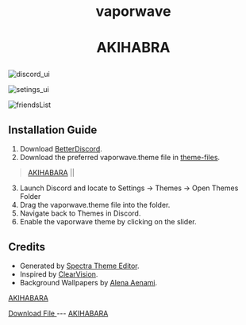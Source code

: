 # <p align = 'center'> vaporwave </p>

<!--- THEME VERSIONS --->



<!--- Version 1: AKIHABARA --->
# <p align = 'center'> AKIHABRA </p>

![discord_ui](https://github.com/qilin2/vaporwave/blob/main/preview/akihabara/akihabara_discord_ui-.png)

![setings_ui](https://github.com/qilin2/vaporwave/blob/main/preview/akihabara/akihabara_friendlist_ui.png)

![friendsList](https://github.com/qilin2/vaporwave/blob/main/preview/akihabara/akihabara_settings_ui.png)

## Installation Guide
1. Download [BetterDiscord](https://betterdiscord.app/).
2. Download the preferred vaporwave.theme file in [theme-files](https://github.com/qilin2/vaporwave/tree/main/theme-files).
> [AKIHABARA](https://downgit.github.io/#/home?url=https://github.com/qilin2/vaporwave/blob/main/theme-files/vaporwave_akihabara.theme.css) || 
3. Launch Discord and locate to Settings -> Themes -> Open Themes Folder
4. Drag the vaporwave.theme file into the folder.
5. Navigate back to Themes in Discord.
6. Enable the vaporwave theme by clicking on the slider.

## Credits
* Generated by [Spectra Theme Editor](https://github.com/codedotspectra/themes).
* Inspired by [ClearVision](https://github.com/ClearVision/ClearVision-v6).
* Background Wallpapers by [Alena Aenami](https://www.artstation.com/aenamiart).

<a href="" download></a>
[AKIHABARA](https://qilin2.github.io/themes/theme-files/vaporwave_akihabara.theme.css)

<a href="https://qilin2.github.io/themes/theme-files/vaporwave_akihabara.theme.css" download rel="noopener noreferrer" target="_blank">
   Download File
</a>
---
<a href="https://qilin2.github.io/themes/theme-files/vaporwave_akihabara.theme.css" target="_blank">AKIHABARA </a>

